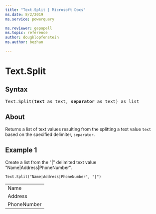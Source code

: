 ```yaml
---
title: "Text.Split | Microsoft Docs"
ms.date: 8/2/2019
ms.service: powerquery

ms.reviewer: gepopell
ms.topic: reference
author: dougklopfenstein
ms.author: bezhan

---
```

# Text.Split

## Syntax

<pre>
Text.Split(<b>text</b> as text, <b>separator</b> as text) as list
</pre> 
  
## About  
Returns a list of text values resulting from the splitting a text value `text` based on the specified delimiter, `separator`.

## Example 1
Create a list from the "|" delimited text value "Name|Address|PhoneNumber".

```powerquery-m
Text.Split("Name|Address|PhoneNumber", "|")
```

<table> <tr><td>Name</td></tr> <tr><td>Address</td></tr> <tr><td>PhoneNumber</td></tr> </table>
